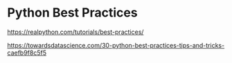 # Python Best Practices

https://realpython.com/tutorials/best-practices/

https://towardsdatascience.com/30-python-best-practices-tips-and-tricks-caefb9f8c5f5

